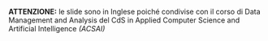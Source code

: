 <!-- A natale puoi fare quello che non puoi fare mai! -->

**ATTENZIONE:** le slide sono in Inglese poiché condivise con il corso di Data Management and Analysis del CdS in Applied Computer Science and Artificial Intelligence _(ACSAI)_
